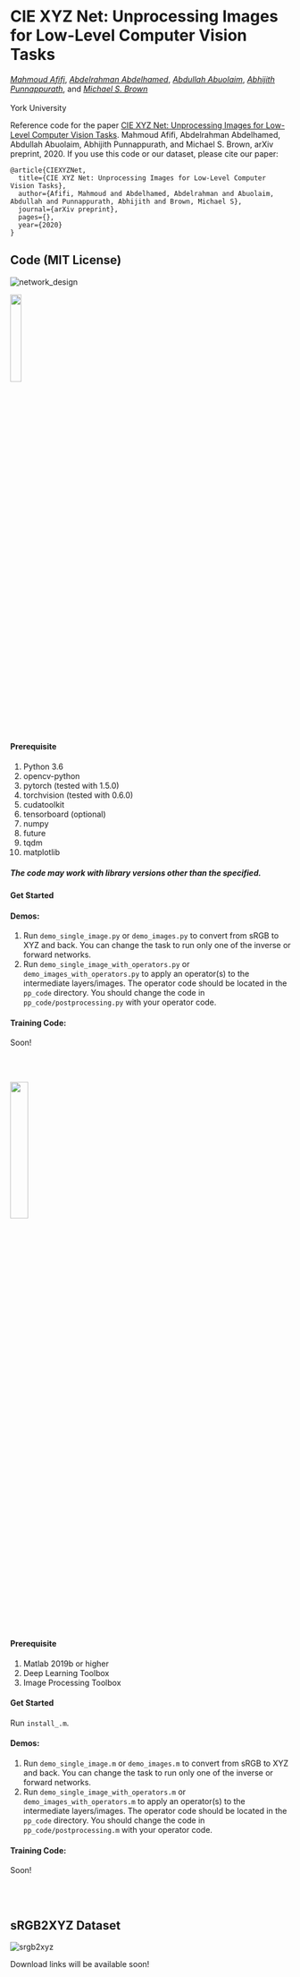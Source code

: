 # CIE XYZ Net: Unprocessing Images for Low-Level Computer Vision Tasks
*[Mahmoud Afifi](https://sites.google.com/view/mafifi)*, *[Abdelrahman Abdelhamed](https://www.eecs.yorku.ca/~kamel/)*, *[Abdullah Abuolaim](https://sites.google.com/view/abdullah-abuolaim/)*, *[Abhijith Punnappurath](https://abhijithpunnappurath.github.io/)*, and  *[Michael S. Brown](http://www.cse.yorku.ca/~mbrown/)*
<br></br>York University

Reference code for the paper [CIE XYZ Net: Unprocessing Images for Low-Level Computer Vision Tasks](). Mahmoud Afifi, Abdelrahman Abdelhamed, Abdullah Abuolaim, Abhijith Punnappurath, and Michael S. Brown, arXiv preprint, 2020. If you use this code or our dataset, please cite our paper:
```
@article{CIEXYZNet,
  title={CIE XYZ Net: Unprocessing Images for Low-Level Computer Vision Tasks},
  author={Afifi, Mahmoud and Abdelhamed, Abdelrahman and Abuolaim, Abdullah and Punnappurath, Abhijith and Brown, Michael S},
  journal={arXiv preprint},
  pages={},
  year={2020}
}
```


## Code (MIT License)
![network_design](https://user-images.githubusercontent.com/37669469/81250194-550b1700-8fee-11ea-8a69-0fde90f1062f.jpg)

<!-- PyTorch -->

<p align="left">
  <img width = 20% src="https://user-images.githubusercontent.com/37669469/81490764-0c549780-9254-11ea-813c-02de8da42102.png">
</p>

#### Prerequisite
1. Python 3.6
2. opencv-python
3. pytorch (tested with 1.5.0)
4. torchvision (tested with 0.6.0)
5. cudatoolkit
6. tensorboard (optional)
7. numpy 
8. future
9. tqdm
10. matplotlib

##### The code may work with library versions other than the specified.

#### Get Started

#### Demos:
1. Run `demo_single_image.py` or `demo_images.py` to convert from sRGB to XYZ and back. You can change the task to run only one of the inverse or forward networks.
2. Run `demo_single_image_with_operators.py` or `demo_images_with_operators.py` to apply an operator(s) to the intermediate layers/images. The operator code should be located in the `pp_code` directory. You should change the code in `pp_code/postprocessing.py` with your operator code. 

#### Training Code:
Soon!

<br></br>

<!-- Matlab -->

<p align="left">
  <img width = 25% src="https://user-images.githubusercontent.com/37669469/81493516-e1c40800-926e-11ea-8685-11f41ade7ed4.png">
</p>

#### Prerequisite
1. Matlab 2019b or higher 
2. Deep Learning Toolbox
3. Image Processing Toolbox

#### Get Started
Run `install_.m`. 

#### Demos:
1. Run `demo_single_image.m` or `demo_images.m` to convert from sRGB to XYZ and back. You can change the task to run only one of the inverse or forward networks.
2. Run `demo_single_image_with_operators.m` or `demo_images_with_operators.m` to apply an operator(s) to the intermediate layers/images. The operator code should be located in the `pp_code` directory. You should change the code in `pp_code/postprocessing.m` with your operator code. 

#### Training Code:
Soon!


<br></br>



## sRGB2XYZ Dataset
![srgb2xyz](https://user-images.githubusercontent.com/37669469/80854947-4eedf280-8c0a-11ea-8ada-e12bea63bdc6.jpg)

Download links will be available soon! 

